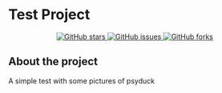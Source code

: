# Test Project 

<div align="center">
  <a href="https://github.com/RYC-98/Psyduck/stargazers">
    <img alt="GitHub stars" src="https://img.shields.io/github/stars/RYC-98/Psyduck?style=social" />
  </a>
  <a href="https://github.com/RYC-98/Psyduck/issues">
    <img alt="GitHub issues" src="https://img.shields.io/github/issues/RYC-98/Psyduck" />
  </a>
  <a href="https://github.com/RYC-98/Psyduck/network/members">
    <img alt="GitHub forks" src="https://img.shields.io/github/forks/RYC-98/Psyduck?style=social" />
  </a>
</div>

## About the project 
A simple test with some pictures of psyduck
